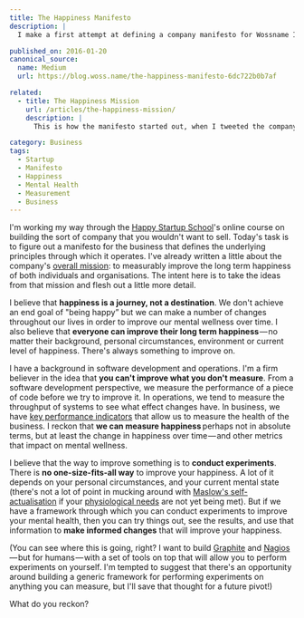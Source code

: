 ```yaml
---
title: The Happiness Manifesto
description: |
  I make a first attempt at defining a company manifesto for Wossname Industries, around experimentation, measurement, and happiness.

published_on: 2016-01-20
canonical_source:
  name: Medium
  url: https://blog.woss.name/the-happiness-manifesto-6dc722b0b7af

related:
  - title: The Happiness Mission
    url: /articles/the-happiness-mission/
    description: |
      This is how the manifesto started out, when I tweeted the company's mission: "to measurably improve the long term happiness of both individuals and organisations." Does the manifesto stand up to that?

category: Business
tags:
  - Startup
  - Manifesto
  - Happiness
  - Mental Health
  - Measurement
  - Business
---
```

I'm working my way through the [Happy Startup School](http://www.thehappystartupschool.com/)'s online course on building the sort of company that you wouldn't want to sell. Today's task is to figure out a manifesto for the business that defines the underlying principles through which it operates. I've already written a little about the company's [overall mission](<%= url_for '/articles/the-happiness-mission.html', absolute: true %>): to measurably improve the long term happiness of both individuals and organisations. The intent here is to take the ideas from that mission and flesh out a little more detail.

I believe that **happiness is a journey, not a destination**. We don't achieve an end goal of "being happy” but we can make a number of changes throughout our lives in order to improve our mental wellness over time. I also believe that **everyone can improve their long term happiness** &mdash; no matter their background, personal circumstances, environment or current level of happiness. There's always something to improve on.

I have a background in software development and operations. I'm a firm believer in the idea that **you can't improve what you don't measure**. From a software development perspective, we measure the performance of a piece of code before we try to improve it. In operations, we tend to measure the throughput of systems to see what effect changes have. In business, we have [key performance indicators](https://en.wikipedia.org/wiki/Performance_indicator) that allow us to measure the health of the business. I reckon that **we can measure happiness**  perhaps not in absolute terms, but at least the change in happiness over time &mdash; and other metrics that impact on mental wellness.

I believe that the way to improve something is to **conduct experiments**. There is **no one-size-fits-all way** to improve your happiness. A lot of it depends on your personal circumstances, and your current mental state (there's not a lot of point in mucking around with [Maslow's self-actualisation](https://en.wikipedia.org/wiki/Maslow%27s_hierarchy_of_needs#Self-actualization) if your [physiological needs](https://en.wikipedia.org/wiki/Maslow%27s_hierarchy_of_needs#Physiological_needs) are not yet being met). But if we have a framework through which you can conduct experiments to improve your mental health, then you can try things out, see the results, and use that information to **make informed changes** that will improve your happiness.

(You can see where this is going, right? I want to build [Graphite][3] and [Nagios][4] &mdash; but for humans &mdash; with a set of tools on top that will allow you to perform experiments on yourself. I'm tempted to suggest that there's an opportunity around building a generic framework for performing experiments on anything you can measure, but I'll save that thought for a future pivot!)

[4]: https://www.nagios.org/
[3]: http://graphite.wikidot.com/

What do you reckon?

